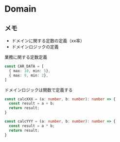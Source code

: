 # Domain

## メモ

- ドメインに関する定数の定義（xx率）
- ドメインロジックの定義


業務に関する定数定義

```typescript
const CAR_DATA = [
  { max: 10, min: 5},
  { max: 9, min: 2},
]
```

ドメインロジックは関数で定義する

```typescript
const calcXXX = (a: number, b: number): number => {
  const result = a + b;
  return result;
}

const calcYYY = (a: number, b: number): number => {
  const result = a * b;
  return result;
}
```

